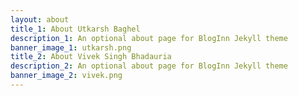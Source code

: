 ```yaml
---
layout: about
title_1: About Utkarsh Baghel
description_1: An optional about page for BlogInn Jekyll theme
banner_image_1: utkarsh.png
title_2: About Vivek Singh Bhadauria
description_2: An optional about page for BlogInn Jekyll theme
banner_image_2: vivek.png
---
```


